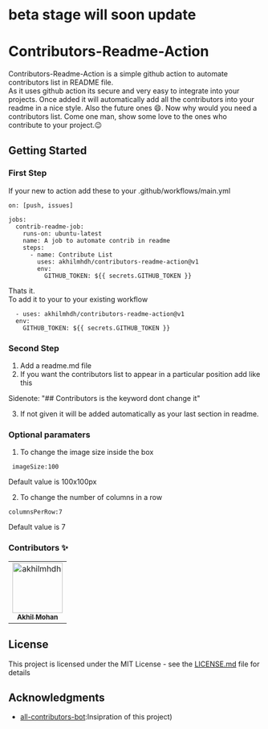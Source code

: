 # beta stage will soon update

# Contributors-Readme-Action

Contributors-Readme-Action is a simple github action to automate contributors list in README file.<br>
As it uses github action its secure and very easy to integrate into your projects. Once added it will automatically add all the contributors into your readme in a nice style. Also the future ones :smile:. Now why would you need a contributors list. Come one man, show some love to the ones who contribute to your project.:wink:

## Getting Started

### First Step

If your new to action add these to your .github/workflows/main.yml

```
on: [push, issues]

jobs:
  contrib-readme-job:
    runs-on: ubuntu-latest
    name: A job to automate contrib in readme
    steps:
      - name: Contribute List
        uses: akhilmhdh/contributors-readme-action@v1
        env:
          GITHUB_TOKEN: ${{ secrets.GITHUB_TOKEN }}
```

Thats it.<br>
To add it to your to your existing workflow

```
  - uses: akhilmhdh/contributors-readme-action@v1
  env:
    GITHUB_TOKEN: ${{ secrets.GITHUB_TOKEN }}
```

### Second Step

1. Add a readme.md file
2. If you want the contributors list to appear in a particular position add like this

Sidenote: "## Contributors is the keyword dont change it"<br>

3. If not given it will be added automatically as your last section in readme.

### Optional paramaters

1. To change the image size inside the box

```
 imageSize:100
```

Default value is 100x100px

2. To change the number of columns in a row

```
columnsPerRow:7
```

Default value is 7

### Contributors ✨
<table>
<tr>
                <td align="center">
                    <a href="https://github.com/akhilmhdh">
                        <img src="https://avatars1.githubusercontent.com/u/31166322?v=4" width="100;" alt="akhilmhdh"/>
                        <br />
                        <sub><b>Akhil Mohan</b></sub>
                    </a>
                </td>
</tr>
</table>


## License

This project is licensed under the MIT License - see the [LICENSE.md](LICENSE.md) file for details

## Acknowledgments

- [all-contributors-bot](https://github.com/all-contributors/all-contributors):Insipration of this project)


